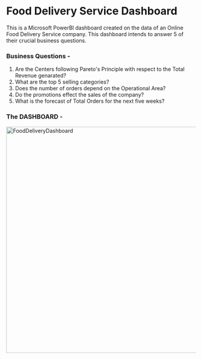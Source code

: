 # Food Delivery Service Dashboard
This is a Microsoft PowerBI dashboard created on the data of an Online Food Delivery Service company. This dashboard intends to answer 5 of their crucial business questions. 

### Business Questions - 
1. Are the Centers following Pareto's Principle with respect to the Total Revenue genarated?
2. What are the top 5 selling categories?
3. Does the number of orders depend on the Operational Area?
4. Do the promotions effect the sales of the company?
5. What is the forecast of Total Orders for the next five weeks?

### The DASHBOARD - 
<img width="602" alt="FoodDeliveryDashboard" src="https://github.com/nikhil7700/Food-delivery-PowerBI-dashboard/assets/90492979/cfce6daa-4e7b-4545-bc4e-6572e3d066db">




